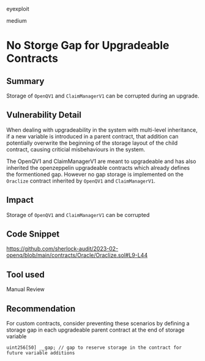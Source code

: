 eyexploit

medium

# No Storge Gap for Upgradeable Contracts

## Summary
Storage of `OpenQV1` and `ClaimManagerV1` can be corrupted during an upgrade. 

## Vulnerability Detail
When dealing with upgradeability in the system with multi-level inheritance, if a new variable is introduced in a parent contract, that addition can potentially overwrite the beginning of the storage layout of the child contract, causing criticial misbehaviours in the system.

The OpenQV1 and ClaimManagerV1 are meant to upgradeable and has also inherited the openzeppelin upgradeable contracts which already defines the formentioned gap. However no gap storage is implemented on the `Oraclize` contract inherited by `OpenQV1` and `ClaimManagerV1`. 

## Impact
Storage of `OpenQV1` and `ClaimManagerV1` can be corrupted

## Code Snippet
https://github.com/sherlock-audit/2023-02-openq/blob/main/contracts/Oracle/Oraclize.sol#L9-L44

## Tool used

Manual Review

## Recommendation

For custom contracts, consider preventing these scenarios by defining a storage gap in each upgradeable parent contract at the end of storage variable

```solidity
uint256[50] __gap; // gap to reserve storage in the contract for future variable additions
```